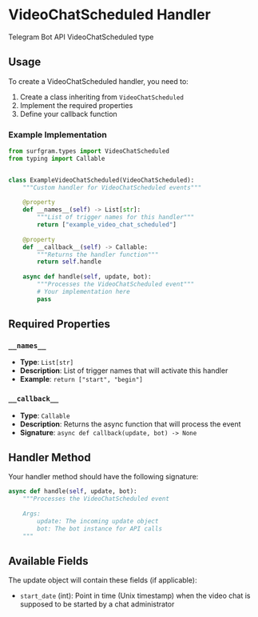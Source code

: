 # VideoChatScheduled Handler

Telegram Bot API VideoChatScheduled type

## Usage

To create a VideoChatScheduled handler, you need to:

1. Create a class inheriting from `VideoChatScheduled`
2. Implement the required properties
3. Define your callback function

### Example Implementation

```python
from surfgram.types import VideoChatScheduled
from typing import Callable


class ExampleVideoChatScheduled(VideoChatScheduled):
    """Custom handler for VideoChatScheduled events"""
    
    @property
    def __names__(self) -> List[str]:
        """List of trigger names for this handler"""
        return ["example_video_chat_scheduled"]
    
    @property
    def __callback__(self) -> Callable:
        """Returns the handler function"""
        return self.handle
    
    async def handle(self, update, bot):
        """Processes the VideoChatScheduled event"""
        # Your implementation here
        pass
```

## Required Properties

### `__names__`
- **Type**: `List[str]`
- **Description**: List of trigger names that will activate this handler
- **Example**: `return ["start", "begin"]`

### `__callback__`
- **Type**: `Callable`
- **Description**: Returns the async function that will process the event
- **Signature**: `async def callback(update, bot) -> None`

## Handler Method

Your handler method should have the following signature:

```python
async def handle(self, update, bot):
    """Processes the VideoChatScheduled event
    
    Args:
        update: The incoming update object
        bot: The bot instance for API calls
    """
```

## Available Fields

The update object will contain these fields (if applicable):

- `start_date` (int): Point in time (Unix timestamp) when the video chat is supposed to be started by a chat administrator
